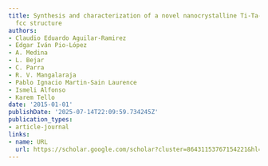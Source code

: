 ```yaml
---
title: Synthesis and characterization of a novel nanocrystalline Ti-Ta-Sn alloy with
  fcc structure
authors:
- Claudio Eduardo Aguilar-Ramirez
- Edgar Iván Pio-López
- A. Medina
- L. Bejar
- C. Parra
- R. V. Mangalaraja
- Pablo Ignacio Martin-Sain Laurence
- Ismeli Alfonso
- Karem Tello
date: '2015-01-01'
publishDate: '2025-07-14T22:09:59.734245Z'
publication_types:
- article-journal
links:
- name: URL
  url: https://scholar.google.com/scholar?cluster=86431153767154221&hl=en&oi=scholarr
---
```

